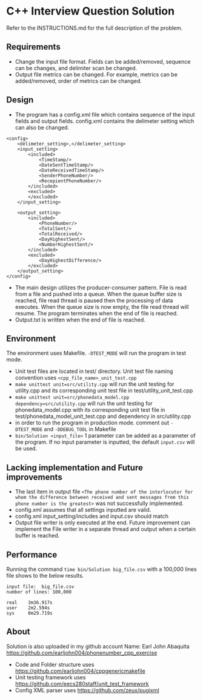 # C++ Interview Question Solution

Refer to the INSTRUCTIONS.md for the full description of the problem.

## Requirements
* Change the input file format. Fields can be added/removed, sequence can be changes, and delimiter scan be changed.
* Output file metrics can be changed. For example, metrics can be added/removed, order of metrics can be changed. 

## Design
* The program has a config.xml file which contains sequence of the input fields and output fields. config.xml contains the delimeter setting which can also be changed.

```
<config>
	<delimeter_setting>,</delimeter_setting>
	<input_setting>
		<included>
			<TimeStamp/>
			<DateSentTimeStamp/>
			<DateReceivedTimeStamp/>
			<SenderPhoneNumber/>
			<RecepientPhoneNumber/>
		</included>
		<excluded>
		</excluded>
	</input_setting>

	<output_setting>
		<included>
			<PhoneNumber/>
			<TotalSent/>
			<TotalReceived/>
			<DayHighestSent/>
			<NumberHighestSent/>
		</included>
		<excluded>
			<DayHighestDifference/>
		</excluded>
	</output_setting>
</config>

```
* The main design utilizes the producer-consumer pattern. File is read from a file and pushed into a queue. When the queue buffer size is reached, file read thread is paused then the processing of data executes. When the queue size is now empty, the file read thread will resume. The program terminates when the end of file is reached.
* Output.txt is written when the end of file is reached.


## Environment
The environment uses Makefile. ```-DTEST_MODE``` will run the program in test mode. 
* Unit test files are located in test/ directory. Unit test file naming convention uses ```<cpp_file_name>_unit_test.cpp```
* ```make unittest unit=src/utility.cpp``` will run the unit testing for utility.cpp and its corresponding unit test file in test/utility_unit_test.cpp
* ```make unittest unit=src/phonedata_model.cpp dependency=src/utility.cpp``` will run the unit testing for phonedata_model.cpp with its corresponding unit test file in test/phonedata_model_unit_test.cpp and dependency in src/utility.cpp
* in order to run the program in production mode. comment out ```-DTEST_MODE``` and ```-DDEBUG_TOOL``` in Makefile
* ```bin/Solution <input_file>``` 1 parameter can be added as a parameter of the program. If no input parameter is inputted, the default ```input.csv``` will be used. 

## Lacking implementation and Future improvements
* The last item in output file ```<The phone number of the interlocutor for whom the difference between received and sent messages from this phone number is the greatest>``` was not successfully implemented.
* config.xml assumes that all settings inputted are valid. 
* config.xml input_setting/includes and input.csv should match
* Output file writer is only executed at the end. Future improvement can implement the File writer in a separate thread and output when a certain buffer is reached. 

## Performance
Running the command ```time bin/Solution big_file.csv``` with a 100,000 lines file shows to the below results.
```
input file:  big_file.csv
number of lines: 100,000

real    3m36.917s
user    2m2.594s                                                                                   
sys     0m29.719s 

```

## About
Solution is also uploaded in my github account
Name: Earl John Abaquita
https://github.com/earljohn004/phonenumber_cpp_exercise

* Code and Folder structure uses  https://github.com/earljohn004/cppgenericmakefile
* Unit testing framework uses https://github.com/eecs280staff/unit_test_framework
* Config XML parser uses https://github.com/zeux/pugixml

